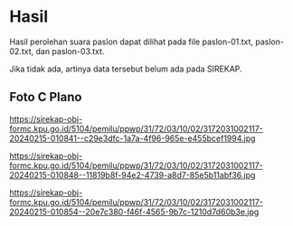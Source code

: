 # Hasil

Hasil perolehan suara paslon dapat dilihat pada file paslon-01.txt, paslon-02.txt, dan paslon-03.txt.

Jika tidak ada, artinya data tersebut belum ada pada SIREKAP.

## Foto C Plano

https://sirekap-obj-formc.kpu.go.id/5104/pemilu/ppwp/31/72/03/10/02/3172031002117-20240215-010841--c29e3dfc-1a7a-4f96-965e-e455bcef1994.jpg

https://sirekap-obj-formc.kpu.go.id/5104/pemilu/ppwp/31/72/03/10/02/3172031002117-20240215-010848--11819b8f-94e2-4739-a8d7-85e5b11abf36.jpg

https://sirekap-obj-formc.kpu.go.id/5104/pemilu/ppwp/31/72/03/10/02/3172031002117-20240215-010854--20e7c380-f46f-4565-9b7c-1210d7d60b3e.jpg
